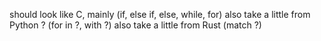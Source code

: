 should look like C, mainly (if, else if, else, while, for)
also take a little from Python ? (for in ?, with ?)
also take a little from Rust (match ?)
